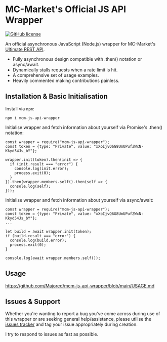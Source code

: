 # MC-Market's Official JS API Wrapper
[![GitHub license](https://img.shields.io/badge/license-MIT-007ec6)](https://github.com/Majored/mcm-js-api-wrapper/blob/main/LICENSE)

An official asynchronous JavaScript (Node.js) wrapper for MC-Market's [Ultimate REST API](https://www.mc-market.org/wiki/ultimate-api/).

* Fully asynchronous design compatible with .then() notation or async/await.
* Dynamically stalls requests when a rate limit is hit.
* A comprehensive set of usage examples.
* Heavily commented making contributions painless.

## Installation & Basic Initialisation
Install via `npm`:
```
npm i mcm-js-api-wrapper
```

Initialise wrapper and fetch information about yourself via Promise's .then() notation:
```JS
const wrapper = require("mcm-js-api-wrapper");
const token = {type: "Private", value: "xXoIjvQ6G8UmUPufZWxN-Kkyd54Js_bY"};

wrapper.init(token).then(init => {
  if (init.result === "error") {
    console.log(init.error);
    process.exit(0);
  }
}).then(wrapper.members.self().then(self => {
  console.log(self);
}));
```

Initialise wrapper and fetch information about yourself via async/await:
```JS
const wrapper = require("mcm-js-api-wrapper");
const token = {type: "Private", value: "xXoIjvQ6G8UmUPufZWxN-Kkyd54Js_bY"};
...

let build = await wrapper.init(token);
if (build.result === "error") {
  console.log(build.error);
  process.exit(0);
}

console.log(await wrapper.members.self());
```

## Usage
https://github.com/Majored/mcm-js-api-wrapper/blob/main/USAGE.md

## Issues & Support
Whether you're wanting to report a bug you've come across during use of this wrapper or are seeking general help/assistance, please utilise the [issues tracker](https://github.com/Majored/mcm-js-api-wrapper/issues) and tag your issue appropriately during creation.

I try to respond to issues as fast as possible.
